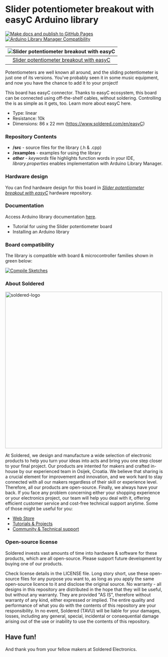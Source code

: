 # Slider potentiometer breakout with easyC Arduino library

[![Make docs and publish to GitHub Pages](https://github.com/SolderedElectronics/Soldered-Slider-Potentiometer-with-easyC-Arduino-Library/actions/workflows/make_docs.yml/badge.svg?branch=dev)](https://github.com/SolderedElectronics/Soldered-Slider-Potentiometer-with-easyC-Arduino-Library/actions/workflows/make_docs.yml)
[![Arduino Library Manager Compatibility](https://github.com/SolderedElectronics/Soldered-Slider-Potentiometer-with-easyC-Arduino-Library/actions/workflows/arduino_lint.yml/badge.svg?branch=dev)](https://github.com/SolderedElectronics/Soldered-Slider-Potentiometer-with-easyC-Arduino-Library/actions/workflows/arduino_lint.yml)


| ![Slider potentiometer breakout with easyC](https://upload.wikimedia.org/wikipedia/commons/8/8f/Example_image.svg) |
| :----------------------------------------------------------------------------------------------------------------: |
|                      [Slider potentiometer breakout with easyC](https://www.solde.red/333131)                      |

Potentiometers are well known all around, and the sliding potentiometer is just one of its versions. You've probably seen it in some music equipment, and now you have the chance to add it to your project!

This board has easyC connector. Thanks to easyC ecosystem, this board can be connected using off-the-shelf cables, without soldering. Controlling the is as simple as it gets, too. Learn more about easyC here.

- Type: linear
- Resistance: 10k
- Dimensions: 86 x 22 mm (https://www.soldered.com/en/easyC)

### Repository Contents

- **/src** - source files for the library (.h & .cpp)
- **/examples** - examples for using the library
- **_other_** - _keywords_ file highlights function words in your IDE, _library.properties_ enables implementation with Arduino Library Manager.

### Hardware design

You can find hardware design for this board in [_Slider potentiometer breakout with easyC_](https://github.com/SolderedElectronics/NAZIVPROIZVODA-hardware-design) hardware repository.

### Documentation

Access Arduino library documentation [here](https://SolderedElectronics.github.io/Soldered-Slider-Potentiometer-with-easyC-Arduino-Library/).

- Tutorial for using the Slider potentiometer board
- Installing an Arduino library

### Board compatibility

The library is compatible with board & microcontroller families shown in green below:

[![Compile Sketches](http://github-actions.40ants.com/e-radionicacom/Soldered-Slider-Potentiometer-with-easyC-Arduino-Library/matrix.svg?branch=dev&only=Compile%20Sketches)](https://github.com/SolderedElectronics/Soldered-Slider-Potentiometer-with-easyC-Arduino-Library/actions/workflows/compile_test.yml)

### About Soldered

<img src="https://raw.githubusercontent.com/e-radionicacom/Soldered-Generic-Arduino-Library/dev/extras/Soldered-logo-color.png" alt="soldered-logo" width="500"/>

At Soldered, we design and manufacture a wide selection of electronic products to help you turn your ideas into acts and bring you one step closer to your final project. Our products are intented for makers and crafted in-house by our experienced team in Osijek, Croatia. We believe that sharing is a crucial element for improvement and innovation, and we work hard to stay connected with all our makers regardless of their skill or experience level. Therefore, all our products are open-source. Finally, we always have your back. If you face any problem concerning either your shopping experience or your electronics project, our team will help you deal with it, offering efficient customer service and cost-free technical support anytime. Some of those might be useful for you:

- [Web Store](https://www.soldered.com/shop)
- [Tutorials & Projects](https://soldered.com/learn)
- [Community & Technical support](https://soldered.com/community)

### Open-source license

Soldered invests vast amounts of time into hardware & software for these products, which are all open-source. Please support future development by buying one of our products.

Check license details in the LICENSE file. Long story short, use these open-source files for any purpose you want to, as long as you apply the same open-source licence to it and disclose the original source. No warranty - all designs in this repository are distributed in the hope that they will be useful, but without any warranty. They are provided "AS IS", therefore without warranty of any kind, either expressed or implied. The entire quality and performance of what you do with the contents of this repository are your responsibility. In no event, Soldered (TAVU) will be liable for your damages, losses, including any general, special, incidental or consequential damage arising out of the use or inability to use the contents of this repository.

## Have fun!

And thank you from your fellow makers at Soldered Electronics.
